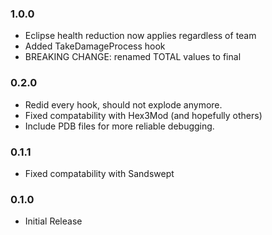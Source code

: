 ### 1.0.0
- Eclipse health reduction now applies regardless of team
- Added TakeDamageProcess hook
- BREAKING CHANGE: renamed TOTAL values to final
### 0.2.0
- Redid every hook, should not explode anymore.
- Fixed compatability with Hex3Mod (and hopefully others)
- Include PDB files for more reliable debugging.
### 0.1.1
- Fixed compatability with Sandswept
### 0.1.0
- Initial Release